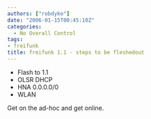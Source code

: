 ```yaml
---
authors: ["robdyke"]
date: "2006-01-15T00:45:10Z"
categories:
  - No Overall Control
tags:
- freifunk
title: freifunk 1.1 - steps to be fleshedout
---
```

  * Flash to 1.1
  * OLSR DHCP
  * HNA 0.0.0.0/0
  * WLAN

Get on the ad-hoc and get online.
